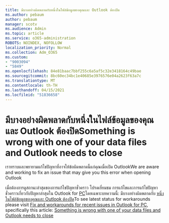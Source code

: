 ```yaml
---
title: มีบางอย่างผิดพลาดกับหนึ่งในไฟล์ข้อมูลของคุณและ Outlook ต้องปิด
ms.author: pebaum
author: pebaum
manager: scotv
ms.audience: Admin
ms.topic: article
ms.service: o365-administration
ROBOTS: NOINDEX, NOFOLLOW
localization_priority: Normal
ms.collection: Adm_O365
ms.custom:
- "9003094"
- "5849"
ms.openlocfilehash: 84e81baac7bbf255c6a5af5c32e3418164c49bae
ms.sourcegitcommit: 8bc60ec34bc1e40685e3976576e04a2623f63a7c
ms.translationtype: MT
ms.contentlocale: th-TH
ms.lasthandoff: 04/15/2021
ms.locfileid: "51836658"
---
```

# <a name="something-is-wrong-with-one-of-your-data-files-and-outlook-needs-to-close"></a><span data-ttu-id="05b99-102">มีบางอย่างผิดพลาดกับหนึ่งในไฟล์ข้อมูลของคุณและ Outlook ต้องปิด</span><span class="sxs-lookup"><span data-stu-id="05b99-102">Something is wrong with one of your data files and Outlook needs to close</span></span>

<span data-ttu-id="05b99-103">เราทราบและพยายามแก้ไขปัญหาที่อาจให้ข้อผิดพลาดนี้แก่คุณเมื่อเปิด Outlook</span><span class="sxs-lookup"><span data-stu-id="05b99-103">We are aware and working to fix an issue that may give you this error when opening Outlook</span></span>

<span data-ttu-id="05b99-104">เมื่อต้องการดูสถานะล่าสุดของการแก้ไขปัญหาชั่วคราว โปรดเยี่ยมชม การแก้ไขและการแก้ไขปัญหาชั่วคราวเกี่ยวกับปัญหาล่าสุดใน Outlook for  [PC](https://support.microsoft.com/office/ecf61305-f84f-4e13-bb73-95a214ac1230)โดยเฉพาะบทความนี้: มีบางอย่างผิดพลาดกับ [หนึ่งในไฟล์ข้อมูลของคุณและ Outlook ต้องปิด](https://support.microsoft.com/office/a3b59934-2446-4f2a-bd25-58f88188b9b2)</span><span class="sxs-lookup"><span data-stu-id="05b99-104">To see latest status for workarounds please visit  [Fix and workarounds for recent issues in Outlook for PC](https://support.microsoft.com/office/ecf61305-f84f-4e13-bb73-95a214ac1230), specifically this article: [Something is wrong with one of your data files and Outlook needs to close](https://support.microsoft.com/office/a3b59934-2446-4f2a-bd25-58f88188b9b2)</span></span>
